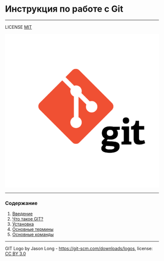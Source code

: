 # Инструкция по работе с Git


---

LICENSE [MIT](./license.md)


![git-logo](./git-logo.png)

---


### Содержание
1. [Введение](./intro.md)
2. [Что такое GIT?](./wtf.md)
3. [Установка](./install.md)
4. [Основные термины](./termin.md)
5. [Основные команды](./command.md)

---

GIT Logo by Jason Long - https://git-scm.com/downloads/logos, license: [CC BY 3.0](https://creativecommons.org/licenses/by/3.0/)



